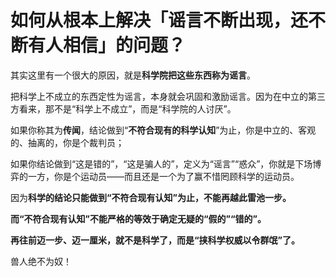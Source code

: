 # 如何从根本上解决「谣言不断出现，还不断有人相信」的问题？

其实这里有一个很大的原因，就是**科学院把这些东西称为谣言**。

把科学上不成立的东西定性为谣言，本身就会巩固和激励谣言。因为在中立的第三方看来，那不是“科学上不成立”，而是“科学院的人讨厌”。

如果你称其为**传闻**，结论做到“**不符合现有的科学认知**”为止，你是中立的、客观的、抽离的，你是个裁判员；

如果你结论做到“这是错的”，“这是骗人的”，定义为“谣言”“惑众”，你就是下场博弈的一方，你是个运动员——而且还是一个为了赢不惜罔顾科学的运动员。

因为**科学的结论只能做到“不符合现有认知”为止，不能再越此雷池一步。**

**而“不符合现有认知”不能严格的等效于确定无疑的“假的”“错的”。**

**再往前迈一步、迈一厘米，就不是科学了，而是“挟科学权威以令群氓”了。**

兽人绝不为奴！



